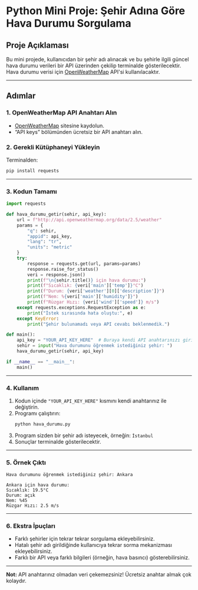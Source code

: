 # Python Mini Proje: Şehir Adına Göre Hava Durumu Sorgulama

## Proje Açıklaması

Bu mini projede, kullanıcıdan bir şehir adı alınacak ve bu şehirle ilgili güncel hava durumu verileri bir API üzerinden çekilip terminalde gösterilecektir. Hava durumu verisi için [OpenWeatherMap](https://openweathermap.org/api) API'si kullanılacaktır.

---

## Adımlar

### 1. OpenWeatherMap API Anahtarı Alın

- [OpenWeatherMap](https://openweathermap.org/) sitesine kaydolun.
- “API keys” bölümünden ücretsiz bir API anahtarı alın.

### 2. Gerekli Kütüphaneyi Yükleyin

Terminalden:
```bash
pip install requests
```

---

### 3. Kodun Tamamı

```python
import requests

def hava_durumu_getir(sehir, api_key):
    url = f"http://api.openweathermap.org/data/2.5/weather"
    params = {
        "q": sehir,
        "appid": api_key,
        "lang": "tr",
        "units": "metric"
    }
    try:
        response = requests.get(url, params=params)
        response.raise_for_status()
        veri = response.json()
        print(f"\n{sehir.title()} için hava durumu:")
        print(f"Sıcaklık: {veri['main']['temp']}°C")
        print(f"Durum: {veri['weather'][0]['description']}")
        print(f"Nem: %{veri['main']['humidity']}")
        print(f"Rüzgar Hızı: {veri['wind']['speed']} m/s")
    except requests.exceptions.RequestException as e:
        print("İstek sırasında hata oluştu:", e)
    except KeyError:
        print("Şehir bulunamadı veya API cevabı beklenmedik.")

def main():
    api_key = "YOUR_API_KEY_HERE"  # Buraya kendi API anahtarınızı girin!
    sehir = input("Hava durumunu öğrenmek istediğiniz şehir: ")
    hava_durumu_getir(sehir, api_key)

if __name__ == "__main__":
    main()
```

---

### 4. Kullanım

1. Kodun içinde `"YOUR_API_KEY_HERE"` kısmını kendi anahtarınız ile değiştirin.
2. Programı çalıştırın:
    ```bash
    python hava_durumu.py
    ```
3. Program sizden bir şehir adı isteyecek, örneğin: `İstanbul`
4. Sonuçlar terminalde gösterilecektir.

---

### 5. Örnek Çıktı

```
Hava durumunu öğrenmek istediğiniz şehir: Ankara

Ankara için hava durumu:
Sıcaklık: 19.5°C
Durum: açık
Nem: %45
Rüzgar Hızı: 2.5 m/s
```

---

### 6. Ekstra İpuçları

- Farklı şehirler için tekrar tekrar sorgulama ekleyebilirsiniz.
- Hatalı şehir adı girildiğinde kullanıcıya tekrar sorma mekanizması ekleyebilirsiniz.
- Farklı bir API veya farklı bilgileri (örneğin, hava basıncı) gösterebilirsiniz.

---

**Not:** API anahtarınız olmadan veri çekemezsiniz! Ücretsiz anahtar almak çok kolaydır.
